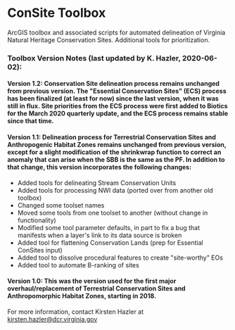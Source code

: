 # ConSite Toolbox
ArcGIS toolbox and associated scripts for automated delineation of Virginia Natural Heritage Conservation Sites. Additional tools for prioritization.

### Toolbox Version Notes (last updated by K. Hazler, 2020-06-02):
#### Version 1.2: Conservation Site delineation process remains unchanged from previous version. The "Essential Conservation Sites" (ECS) process has been finalized (at least for now) since the last version, when it was still in flux. Site priorities from the ECS process were first added to Biotics for the March 2020 quarterly update, and the ECS process remains stable since that time. 

#### Version 1.1: Delineation process for Terrestrial Conservation Sites and Anthropogenic Habitat Zones remains unchanged from previous version, except for a slight modification of the shrinkwrap function to correct an anomaly that can arise when the SBB is the same as the PF. In addition to that change, this version incorporates the following changes:
- Added tools for delineating Stream Conservation Units
- Added tools for processing NWI data (ported over from another old toolbox)
- Changed some toolset names
- Moved some tools from one toolset to another (without change in functionality)
- Modified some tool parameter defaults, in part to fix a bug that manifests when a layer's link to its data source is broken
- Added tool for flattening Conservation Lands (prep for Essential ConSites input)
- Added tool to dissolve procedural features to create "site-worthy" EOs
- Added tool to automate B-ranking of sites

#### Version 1.0: This was the version used for the first major overhaul/replacement of Terrestrial Conservation Sites and Anthropomorphic Habitat Zones, starting in 2018.

For more information, contact Kirsten Hazler at kirsten.hazler@dcr.virginia.gov
